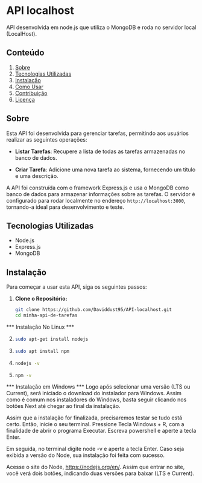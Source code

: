 # API localhost

API desenvolvida em node.js que utiliza o MongoDB e roda no servidor local (LocalHost).

## Conteúdo

1. [Sobre](#sobre)
2. [Tecnologias Utilizadas](#tecnologias-utilizadas)
3. [Instalação](#instalação)
4. [Como Usar](#como-usar)
5. [Contribuição](#contribuição)
6. [Licença](#licença)

## Sobre

Esta API foi desenvolvida para gerenciar tarefas, permitindo aos usuários realizar as seguintes operações:

- **Listar Tarefas**: Recupere a lista de todas as tarefas armazenadas no banco de dados.

- **Criar Tarefa**: Adicione uma nova tarefa ao sistema, fornecendo um título e uma descrição.

A API foi construída com o framework Express.js e usa o MongoDB como banco de dados para armazenar informações sobre as tarefas. O servidor é configurado para rodar localmente no endereço `http://localhost:3000`, tornando-a ideal para desenvolvimento e teste.

## Tecnologias Utilizadas

- Node.js
- Express.js
- MongoDB

## Instalação

Para começar a usar esta API, siga os seguintes passos:

1. **Clone o Repositório:**
   ```bash
   git clone https://github.com/Daviddust95/API-localhost.git
   cd minha-api-de-tarefas

  *** Instalação No Linux ***


2.  ```bash
    sudo apt-get install nodejs
    
3.  ```bash
    sudo apt install npm
4.  ```bash
    nodejs -v
5.  ```bash
    npm -v

*** Instalação em Windows ***
Logo após selecionar uma versão (LTS ou Current), será iniciado o download do instalador para Windows. Assim como é comum nos instaladores do Windows, basta seguir clicando nos botões Next até chegar ao final da instalação.

Assim que a instalação for finalizada, precisaremos testar se tudo está certo. Então, inicie o seu terminal. Pressione Tecla Windows + R, com a finalidade de abrir o programa Executar. Escreva powershell e aperte a tecla Enter.

Em seguida, no terminal digite node -v e aperte a tecla Enter. Caso seja exibida a versão do Node, sua instalação foi feita com sucesso.

Acesse o site do Node, https://nodejs.org/en/. Assim que entrar no site, você verá dois botões, indicando duas versões para baixar (LTS e Current).
